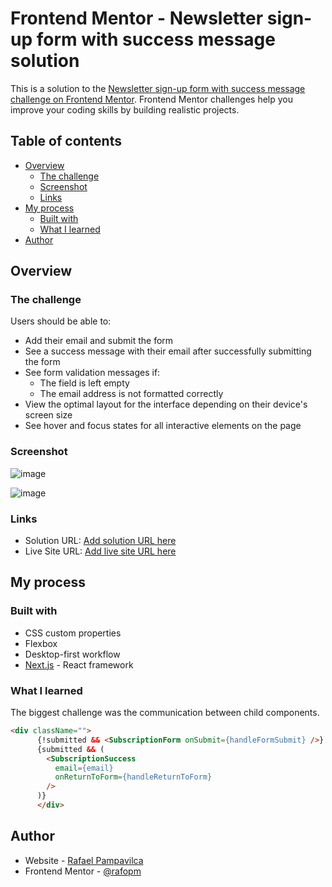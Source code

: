 # Frontend Mentor - Newsletter sign-up form with success message solution

This is a solution to the [Newsletter sign-up form with success message challenge on Frontend Mentor](https://www.frontendmentor.io/challenges/newsletter-signup-form-with-success-message-3FC1AZbNrv). Frontend Mentor challenges help you improve your coding skills by building realistic projects.

## Table of contents

- [Overview](#overview)
  - [The challenge](#the-challenge)
  - [Screenshot](#screenshot)
  - [Links](#links)
- [My process](#my-process)
  - [Built with](#built-with)
  - [What I learned](#what-i-learned)
- [Author](#author)


## Overview

### The challenge

Users should be able to:

- Add their email and submit the form
- See a success message with their email after successfully submitting the form
- See form validation messages if:
  - The field is left empty
  - The email address is not formatted correctly
- View the optimal layout for the interface depending on their device's screen size
- See hover and focus states for all interactive elements on the page

### Screenshot

![image](https://github.com/rafopm/newsletter-sign-up-with-success-message-main/assets/5562967/73cc4bab-3ac2-443e-abd1-8b2b18b70aaa)

![image](https://github.com/rafopm/newsletter-sign-up-with-success-message-main/assets/5562967/58dd44b5-48cb-4ab8-8273-ff9e269a7cec)


### Links

- Solution URL: [Add solution URL here](https://github.com/rafopm/newsletter-sign-up-with-success-message-main)
- Live Site URL: [Add live site URL here](https://newsletter-sign-up-success.netlify.app/)

## My process

### Built with

- CSS custom properties
- Flexbox
- Desktop-first workflow
- [Next.js](https://nextjs.org/) - React framework

### What I learned

The biggest challenge was the communication between child components.

```html
<div className="">
      {!submitted && <SubscriptionForm onSubmit={handleFormSubmit} />}
      {submitted && (
        <SubscriptionSuccess
          email={email}
          onReturnToForm={handleReturnToForm}
        />
      )}
      </div>
```

## Author

- Website - [Rafael Pampavilca](https://rafopm.netlify.app/m)
- Frontend Mentor - [@rafopm](https://www.frontendmentor.io/profile/rafopm)

